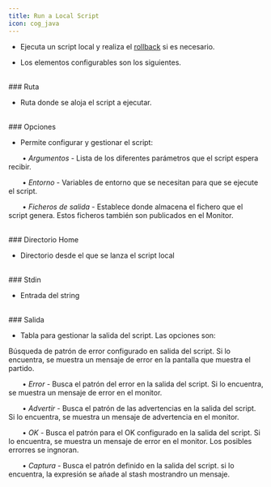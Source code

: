 ```yaml
---
title: Run a Local Script
icon: cog_java
---
```


* Ejecuta un script local y realiza el [rollback](es/Conceptos/rollback) si es necesario.

* Los elementos configurables son los siguientes.

<br />
### Ruta 

* Ruta donde se aloja el script a ejecutar.

<br />
### Opciones

* Permite configurar y gestionar el script: <br />

&nbsp; &nbsp;&nbsp; &nbsp; • *Argumentos* - Lista de los diferentes parámetros que el script espera recibir. <br /> 

&nbsp; &nbsp;&nbsp; &nbsp; • *Entorno* - Variables de entorno que se necesitan para que se ejecute el script. <br />

&nbsp; &nbsp;&nbsp; &nbsp; • *Ficheros de salida* - Establece donde almacena el fichero que el script genera. Estos ficheros también son publicados en el Monitor.  <br />


<br />
### Directorio Home

* Directorio desde el que se lanza el script local

<br />
### Stdin

* Entrada del string

<br />
### Salida

* Tabla para gestionar la salida del script. Las opciones son: <br />

Búsqueda de patrón de error configurado en salida del script. Si lo encuentra, se muestra un mensaje de error en la pantalla que muestra el partido.

&nbsp; &nbsp;&nbsp; &nbsp; • *Error* - Busca el patrón del error en la salida del script. Si lo encuentra, se muestra un mensaje de error en el monitor. <br />


&nbsp; &nbsp;&nbsp; &nbsp; • *Advertir* - Busca el patrón de las advertencias en la salida del script. Si lo encuentra, se muestra un mensaje de advertencia en el monitor. <br />

&nbsp; &nbsp;&nbsp; &nbsp; • *OK* - Busca el patrón para el OK configurado en la salida del script. Si lo encuentra, se muestra un mensaje de error en el monitor. Los posibles errorres se ingnoran. <br />


&nbsp; &nbsp;&nbsp; &nbsp; • *Captura* - Busca el patrón definido en la salida del script. si lo encuentra, la expresión se añade al stash mostrandro un mensaje.